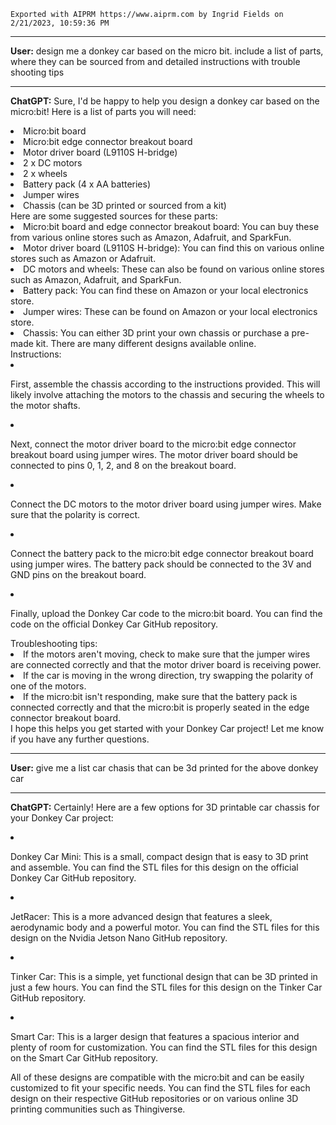 
```
Exported with AIPRM https://www.aiprm.com by Ingrid Fields on 2/21/2023, 10:59:36 PM
```

---


**User:**
design me a donkey car based on the micro bit. include a list of parts, where they can be sourced from and detailed instructions with trouble shooting tips

---

**ChatGPT:**
Sure, I'd be happy to help you design a donkey car based on the micro:bit!
Here is a list of parts you will need:
<li>Micro:bit board</li><li>Micro:bit edge connector breakout board</li><li>Motor driver board (L9110S H-bridge)</li><li>2 x DC motors</li><li>2 x wheels</li><li>Battery pack (4 x AA batteries)</li><li>Jumper wires</li><li>Chassis (can be 3D printed or sourced from a kit)</li>
Here are some suggested sources for these parts:
<li>Micro:bit board and edge connector breakout board: You can buy these from various online stores such as Amazon, Adafruit, and SparkFun.</li><li>Motor driver board (L9110S H-bridge): You can find this on various online stores such as Amazon or Adafruit.</li><li>DC motors and wheels: These can also be found on various online stores such as Amazon, Adafruit, and SparkFun.</li><li>Battery pack: You can find these on Amazon or your local electronics store.</li><li>Jumper wires: These can be found on Amazon or your local electronics store.</li><li>Chassis: You can either 3D print your own chassis or purchase a pre-made kit. There are many different designs available online.</li>
Instructions:
<li><p>First, assemble the chassis according to the instructions provided. This will likely involve attaching the motors to the chassis and securing the wheels to the motor shafts.</p></li><li><p>Next, connect the motor driver board to the micro:bit edge connector breakout board using jumper wires. The motor driver board should be connected to pins 0, 1, 2, and 8 on the breakout board.</p></li><li><p>Connect the DC motors to the motor driver board using jumper wires. Make sure that the polarity is correct.</p></li><li><p>Connect the battery pack to the micro:bit edge connector breakout board using jumper wires. The battery pack should be connected to the 3V and GND pins on the breakout board.</p></li><li><p>Finally, upload the Donkey Car code to the micro:bit board. You can find the code on the official Donkey Car GitHub repository.</p></li>
Troubleshooting tips:
<li>If the motors aren't moving, check to make sure that the jumper wires are connected correctly and that the motor driver board is receiving power.</li><li>If the car is moving in the wrong direction, try swapping the polarity of one of the motors.</li><li>If the micro:bit isn't responding, make sure that the battery pack is connected correctly and that the micro:bit is properly seated in the edge connector breakout board.</li>
I hope this helps you get started with your Donkey Car project! Let me know if you have any further questions.

---

**User:**
give me a list car chasis that can be 3d printed for the above donkey car

---

**ChatGPT:**
Certainly! Here are a few options for 3D printable car chassis for your Donkey Car project:
<li><p>Donkey Car Mini: This is a small, compact design that is easy to 3D print and assemble. You can find the STL files for this design on the official Donkey Car GitHub repository.</p></li><li><p>JetRacer: This is a more advanced design that features a sleek, aerodynamic body and a powerful motor. You can find the STL files for this design on the Nvidia Jetson Nano GitHub repository.</p></li><li><p>Tinker Car: This is a simple, yet functional design that can be 3D printed in just a few hours. You can find the STL files for this design on the Tinker Car GitHub repository.</p></li><li><p>Smart Car: This is a larger design that features a spacious interior and plenty of room for customization. You can find the STL files for this design on the Smart Car GitHub repository.</p></li>
All of these designs are compatible with the micro:bit and can be easily customized to fit your specific needs. You can find the STL files for each design on their respective GitHub repositories or on various online 3D printing communities such as Thingiverse.